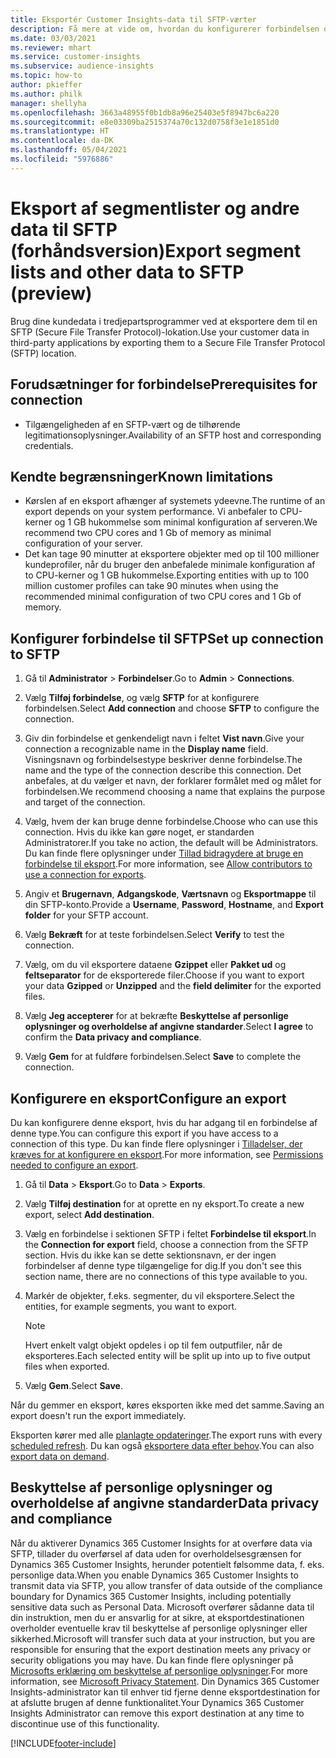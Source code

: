 ```yaml
---
title: Eksportér Customer Insights-data til SFTP-værter
description: Få mere at vide om, hvordan du konfigurerer forbindelsen og eksporterer til en SFTP-lokation.
ms.date: 03/03/2021
ms.reviewer: mhart
ms.service: customer-insights
ms.subservice: audience-insights
ms.topic: how-to
author: pkieffer
ms.author: philk
manager: shellyha
ms.openlocfilehash: 3663a48955f0b1db8a96e25403e5f8947bc6a220
ms.sourcegitcommit: e8e03309ba2515374a70c132d0758f3e1e1851d0
ms.translationtype: HT
ms.contentlocale: da-DK
ms.lasthandoff: 05/04/2021
ms.locfileid: "5976886"
---
```

# <a name="export-segment-lists-and-other-data-to-sftp-preview"></a><span data-ttu-id="1f2a2-103">Eksport af segmentlister og andre data til SFTP (forhåndsversion)</span><span class="sxs-lookup"><span data-stu-id="1f2a2-103">Export segment lists and other data to SFTP (preview)</span></span>

<span data-ttu-id="1f2a2-104">Brug dine kundedata i tredjepartsprogrammer ved at eksportere dem til en SFTP (Secure File Transfer Protocol)-lokation.</span><span class="sxs-lookup"><span data-stu-id="1f2a2-104">Use your customer data in third-party applications by exporting them to a Secure File Transfer Protocol (SFTP) location.</span></span>

## <a name="prerequisites-for-connection"></a><span data-ttu-id="1f2a2-105">Forudsætninger for forbindelse</span><span class="sxs-lookup"><span data-stu-id="1f2a2-105">Prerequisites for connection</span></span>

- <span data-ttu-id="1f2a2-106">Tilgængeligheden af en SFTP-vært og de tilhørende legitimationsoplysninger.</span><span class="sxs-lookup"><span data-stu-id="1f2a2-106">Availability of an SFTP host and corresponding credentials.</span></span>

## <a name="known-limitations"></a><span data-ttu-id="1f2a2-107">Kendte begrænsninger</span><span class="sxs-lookup"><span data-stu-id="1f2a2-107">Known limitations</span></span>

- <span data-ttu-id="1f2a2-108">Kørslen af en eksport afhænger af systemets ydeevne.</span><span class="sxs-lookup"><span data-stu-id="1f2a2-108">The runtime of an export depends on your system performance.</span></span> <span data-ttu-id="1f2a2-109">Vi anbefaler to CPU-kerner og 1 GB hukommelse som minimal konfiguration af serveren.</span><span class="sxs-lookup"><span data-stu-id="1f2a2-109">We recommend two CPU cores and 1 Gb of memory as minimal configuration of your server.</span></span> 
- <span data-ttu-id="1f2a2-110">Det kan tage 90 minutter at eksportere objekter med op til 100 millioner kundeprofiler, når du bruger den anbefalede minimale konfiguration af to CPU-kerner og 1 GB hukommelse.</span><span class="sxs-lookup"><span data-stu-id="1f2a2-110">Exporting entities with up to 100 million customer profiles can take 90 minutes when using the recommended minimal configuration of two CPU cores and 1 Gb of memory.</span></span> 

## <a name="set-up-connection-to-sftp"></a><span data-ttu-id="1f2a2-111">Konfigurer forbindelse til SFTP</span><span class="sxs-lookup"><span data-stu-id="1f2a2-111">Set up connection to SFTP</span></span>

1. <span data-ttu-id="1f2a2-112">Gå til **Administrator** > **Forbindelser**.</span><span class="sxs-lookup"><span data-stu-id="1f2a2-112">Go to **Admin** > **Connections**.</span></span>

1. <span data-ttu-id="1f2a2-113">Vælg **Tilføj forbindelse**, og vælg **SFTP** for at konfigurere forbindelsen.</span><span class="sxs-lookup"><span data-stu-id="1f2a2-113">Select **Add connection** and choose **SFTP** to configure the connection.</span></span>

1. <span data-ttu-id="1f2a2-114">Giv din forbindelse et genkendeligt navn i feltet **Vist navn**.</span><span class="sxs-lookup"><span data-stu-id="1f2a2-114">Give your connection a recognizable name in the **Display name** field.</span></span> <span data-ttu-id="1f2a2-115">Visningsnavn og forbindelsestype beskriver denne forbindelse.</span><span class="sxs-lookup"><span data-stu-id="1f2a2-115">The name and the type of the connection describe this connection.</span></span> <span data-ttu-id="1f2a2-116">Det anbefales, at du vælger et navn, der forklarer formålet med og målet for forbindelsen.</span><span class="sxs-lookup"><span data-stu-id="1f2a2-116">We recommend choosing a name that explains the purpose and target of the connection.</span></span>

1. <span data-ttu-id="1f2a2-117">Vælg, hvem der kan bruge denne forbindelse.</span><span class="sxs-lookup"><span data-stu-id="1f2a2-117">Choose who can use this connection.</span></span> <span data-ttu-id="1f2a2-118">Hvis du ikke kan gøre noget, er standarden Administratorer.</span><span class="sxs-lookup"><span data-stu-id="1f2a2-118">If you take no action, the default will be Administrators.</span></span> <span data-ttu-id="1f2a2-119">Du kan finde flere oplysninger under [Tillad bidragydere at bruge en forbindelse til eksport](connections.md#allow-contributors-to-use-a-connection-for-exports).</span><span class="sxs-lookup"><span data-stu-id="1f2a2-119">For more information, see [Allow contributors to use a connection for exports](connections.md#allow-contributors-to-use-a-connection-for-exports).</span></span>

1. <span data-ttu-id="1f2a2-120">Angiv et **Brugernavn**, **Adgangskode**, **Værtsnavn** og **Eksportmappe** til din SFTP-konto.</span><span class="sxs-lookup"><span data-stu-id="1f2a2-120">Provide a **Username**, **Password**, **Hostname**, and **Export folder** for your SFTP account.</span></span>

1. <span data-ttu-id="1f2a2-121">Vælg **Bekræft** for at teste forbindelsen.</span><span class="sxs-lookup"><span data-stu-id="1f2a2-121">Select **Verify** to test the connection.</span></span>

1. <span data-ttu-id="1f2a2-122">Vælg, om du vil eksportere dataene **Gzippet** eller **Pakket ud** og **feltseparator** for de eksporterede filer.</span><span class="sxs-lookup"><span data-stu-id="1f2a2-122">Choose if you want to export your data **Gzipped** or **Unzipped** and the **field delimiter** for the exported files.</span></span>

1. <span data-ttu-id="1f2a2-123">Vælg **Jeg accepterer** for at bekræfte **Beskyttelse af personlige oplysninger og overholdelse af angivne standarder**.</span><span class="sxs-lookup"><span data-stu-id="1f2a2-123">Select **I agree** to confirm the **Data privacy and compliance**.</span></span>

1. <span data-ttu-id="1f2a2-124">Vælg **Gem** for at fuldføre forbindelsen.</span><span class="sxs-lookup"><span data-stu-id="1f2a2-124">Select **Save** to complete the connection.</span></span>

## <a name="configure-an-export"></a><span data-ttu-id="1f2a2-125">Konfigurere en eksport</span><span class="sxs-lookup"><span data-stu-id="1f2a2-125">Configure an export</span></span>

<span data-ttu-id="1f2a2-126">Du kan konfigurere denne eksport, hvis du har adgang til en forbindelse af denne type.</span><span class="sxs-lookup"><span data-stu-id="1f2a2-126">You can configure this export if you have access to a connection of this type.</span></span> <span data-ttu-id="1f2a2-127">Du kan finde flere oplysninger i [Tilladelser, der kræves for at konfigurere en eksport](export-destinations.md#set-up-a-new-export).</span><span class="sxs-lookup"><span data-stu-id="1f2a2-127">For more information, see [Permissions needed to configure an export](export-destinations.md#set-up-a-new-export).</span></span>

1. <span data-ttu-id="1f2a2-128">Gå til **Data** > **Eksport**.</span><span class="sxs-lookup"><span data-stu-id="1f2a2-128">Go to **Data** > **Exports**.</span></span>

1. <span data-ttu-id="1f2a2-129">Vælg **Tilføj destination** for at oprette en ny eksport.</span><span class="sxs-lookup"><span data-stu-id="1f2a2-129">To create a new export, select **Add destination**.</span></span>

1. <span data-ttu-id="1f2a2-130">Vælg en forbindelse i sektionen SFTP i feltet **Forbindelse til eksport**.</span><span class="sxs-lookup"><span data-stu-id="1f2a2-130">In the **Connection for export** field, choose a connection from the SFTP section.</span></span> <span data-ttu-id="1f2a2-131">Hvis du ikke kan se dette sektionsnavn, er der ingen forbindelser af denne type tilgængelige for dig.</span><span class="sxs-lookup"><span data-stu-id="1f2a2-131">If you don't see this section name, there are no connections of this type available to you.</span></span>

1. <span data-ttu-id="1f2a2-132">Markér de objekter, f.eks. segmenter, du vil eksportere.</span><span class="sxs-lookup"><span data-stu-id="1f2a2-132">Select the entities, for example segments, you want to export.</span></span>

   > [!NOTE]
   > <span data-ttu-id="1f2a2-133">Hvert enkelt valgt objekt opdeles i op til fem outputfiler, når de eksporteres.</span><span class="sxs-lookup"><span data-stu-id="1f2a2-133">Each selected entity will be split up into up to five output files when exported.</span></span> 

1. <span data-ttu-id="1f2a2-134">Vælg **Gem**.</span><span class="sxs-lookup"><span data-stu-id="1f2a2-134">Select **Save**.</span></span>

<span data-ttu-id="1f2a2-135">Når du gemmer en eksport, køres eksporten ikke med det samme.</span><span class="sxs-lookup"><span data-stu-id="1f2a2-135">Saving an export doesn't run the export immediately.</span></span>

<span data-ttu-id="1f2a2-136">Eksporten kører med alle [planlagte opdateringer](system.md#schedule-tab).</span><span class="sxs-lookup"><span data-stu-id="1f2a2-136">The export runs with every [scheduled refresh](system.md#schedule-tab).</span></span> <span data-ttu-id="1f2a2-137">Du kan også [eksportere data efter behov](export-destinations.md#run-exports-on-demand).</span><span class="sxs-lookup"><span data-stu-id="1f2a2-137">You can also [export data on demand](export-destinations.md#run-exports-on-demand).</span></span> 

## <a name="data-privacy-and-compliance"></a><span data-ttu-id="1f2a2-138">Beskyttelse af personlige oplysninger og overholdelse af angivne standarder</span><span class="sxs-lookup"><span data-stu-id="1f2a2-138">Data privacy and compliance</span></span>

<span data-ttu-id="1f2a2-139">Når du aktiverer Dynamics 365 Customer Insights for at overføre data via SFTP, tillader du overførsel af data uden for overholdelsesgrænsen for Dynamics 365 Customer Insights, herunder potentielt følsomme data, f. eks. personlige data.</span><span class="sxs-lookup"><span data-stu-id="1f2a2-139">When you enable Dynamics 365 Customer Insights to transmit data via SFTP, you allow transfer of data outside of the compliance boundary for Dynamics 365 Customer Insights, including potentially sensitive data such as Personal Data.</span></span> <span data-ttu-id="1f2a2-140">Microsoft overfører sådanne data til din instruktion, men du er ansvarlig for at sikre, at eksportdestinationen overholder eventuelle krav til beskyttelse af personlige oplysninger eller sikkerhed.</span><span class="sxs-lookup"><span data-stu-id="1f2a2-140">Microsoft will transfer such data at your instruction, but you are responsible for ensuring that the export destination meets any privacy or security obligations you may have.</span></span> <span data-ttu-id="1f2a2-141">Du kan finde flere oplysninger på [Microsofts erklæring om beskyttelse af personlige oplysninger](https://go.microsoft.com/fwlink/?linkid=396732).</span><span class="sxs-lookup"><span data-stu-id="1f2a2-141">For more information, see [Microsoft Privacy Statement](https://go.microsoft.com/fwlink/?linkid=396732).</span></span>
<span data-ttu-id="1f2a2-142">Din Dynamics 365 Customer Insights-administrator kan til enhver tid fjerne denne eksportdestination for at afslutte brugen af denne funktionalitet.</span><span class="sxs-lookup"><span data-stu-id="1f2a2-142">Your Dynamics 365 Customer Insights Administrator can remove this export destination at any time to discontinue use of this functionality.</span></span>

[!INCLUDE[footer-include](../includes/footer-banner.md)]
